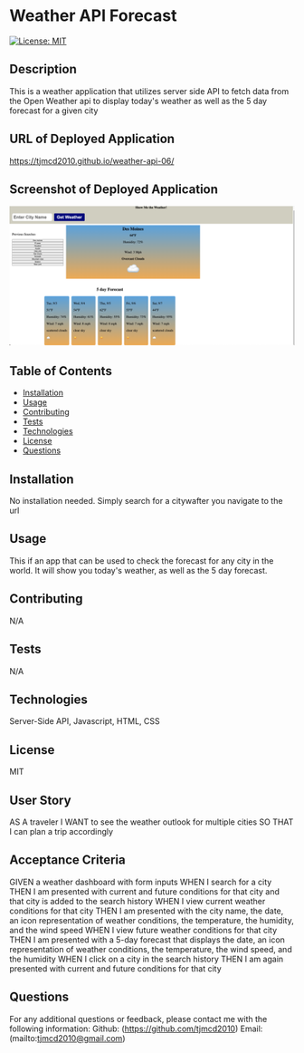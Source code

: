 # Weather API Forecast

  [![License: MIT](https://img.shields.io/badge/License-MIT-yellow.svg)](https://opensource.org/licenses/MIT)

  ## Description
  This is a weather application that utilizes server side API to fetch data from the Open Weather api to display today's weather as well as the 5 day forecast for a given city

  ## URL of Deployed Application

  https://tjmcd2010.github.io/weather-api-06/


  ## Screenshot of Deployed Application

  ![Weather App Screenshot](./assets/images/weather.png)

  ## Table of Contents
  - [Installation](#installation)
  - [Usage](#usage)
  - [Contributing](#contributing)
  - [Tests](#tests)
  - [Technologies](#technologies)
  - [License](#license)
  - [Questions](#questions)

  ## Installation
  No installation needed. Simply search for a citywafter you navigate to the url

  ## Usage
  This if an app that can be used to check the forecast for any city in the world. It will show you today's weather, as well as the 5 day forecast. 

  ## Contributing
  N/A

  ## Tests
  N/A

  ## Technologies
  
  Server-Side API, Javascript, HTML, CSS

   ## License
  MIT

  ## User Story

  AS A traveler
  I WANT to see the weather outlook for multiple cities
  SO THAT I can plan a trip accordingly
  
  ## Acceptance Criteria

  GIVEN a weather dashboard with form inputs
  WHEN I search for a city
  THEN I am presented with current and future conditions for that city and that city is added to the search history
  WHEN I view current weather conditions for that city
  THEN I am presented with the city name, the date, an icon representation of weather conditions, the temperature, the humidity, and the wind speed
  WHEN I view future weather conditions for that city
  THEN I am presented with a 5-day forecast that displays the date, an icon representation of weather conditions, the temperature, the wind speed, and the humidity
  WHEN I click on a city in the search history
  THEN I am again presented with current and future conditions for that city
 
  ## Questions

  For any additional questions or feedback, please contact me with the following information:
  Github: (https://github.com/tjmcd2010)
  Email: (mailto:tjmcd2010@gmail.com)  

